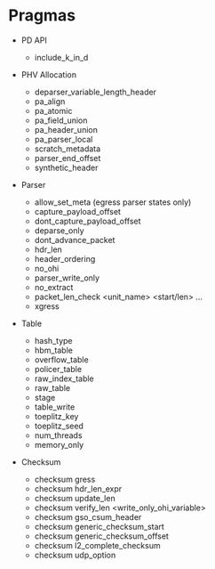 Pragmas
=======

* PD API
    * include_k_in_d

* PHV Allocation
    * deparser_variable_length_header
    * pa_align
    * pa_atomic
    * pa_field_union
    * pa_header_union
    * pa_parser_local
    * scratch_metadata
    * parser_end_offset
    * synthetic_header

* Parser
    * allow_set_meta (egress parser states only)
    * capture_payload_offset
    * dont_capture_payload_offset
    * deparse_only
    * dont_advance_packet
    * hdr_len
    * header_ordering
    * no_ohi
    * parser_write_only
    * no_extract
    * packet_len_check <unit_name> <start/len> ...
    * xgress

* Table
    * hash_type
    * hbm_table
    * overflow_table
    * policer_table
    * raw_index_table
    * raw_table
    * stage
    * table_write
    * toeplitz_key
    * toeplitz_seed
    * num_threads <N>
    * memory_only

* Checksum
    * checksum gress
    * checksum hdr_len_expr
    * checksum update_len <header-field>
    * checksum verify_len <write_only_ohi_variable>
    * checksum gso_csum_header
    * checksum generic_checksum_start <header-field>
    * checksum generic_checksum_offset <header-field>
    * checksum l2_complete_checksum
    * checksum udp_option

